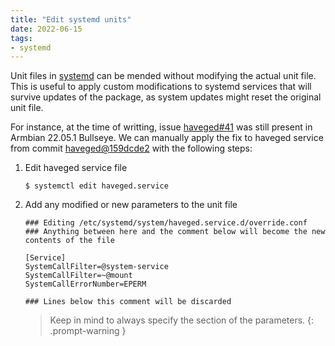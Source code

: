 ```yaml
---
title: "Edit systemd units"
date: 2022-06-15
tags:
- systemd
---
```


Unit files in [systemd](https://systemd.io/) can be mended without modifying
the actual unit file. This is useful to apply custom modifications to systemd
services that will survive updates of the package, as system updates might
reset the original unit file.

For instance, at the time of writting, issue
[haveged#41](https://github.com/jirka-h/haveged/issues/41) was still present in
Armbian 22.05.1 Bullseye. We can manually apply the fix to haveged service from
commit [haveged@159dcde2](https://github.com/jirka-h/haveged/commit/159dcde28fa2deb3c6d5722dce9fe384f08202b7)
with the following steps:

1. Edit haveged service file

    ```console
    $ systemctl edit haveged.service
    ```

2. Add any modified or new parameters to the unit file

    ```
    ### Editing /etc/systemd/system/haveged.service.d/override.conf
    ### Anything between here and the comment below will become the new contents of the file
    
    [Service]
    SystemCallFilter=@system-service
    SystemCallFilter=~@mount
    SystemCallErrorNumber=EPERM
    
    ### Lines below this comment will be discarded
    ```
    
    > Keep in mind to always specify the section of the parameters.
    {: .prompt-warning }

